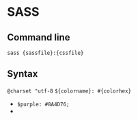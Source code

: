 # SASS
## Command line
`sass {sassfile}:{cssfile}`
## Syntax
`@charset "utf-8`
`${colorname}: #{colorhex}`
  - `$purple: #8A4D76;`
  -
